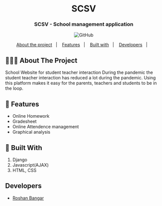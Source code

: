 <h1 align="center">
	SCSV
</h1>

<h3 align="center">
  SCSV - School management application
</h3>

<p align="center">

  <img alt="GitHub" src="https://img.shields.io/github/license/EliasGcf/readme-template">
</p>

<p align="center">
  <a href="#-about-the-project">About the project</a>&nbsp;&nbsp;&nbsp;|&nbsp;&nbsp;&nbsp;
  <a href="#-features">Features</a>&nbsp;&nbsp;&nbsp;|&nbsp;&nbsp;&nbsp;
  <a href="#-built-with">Built with</a>&nbsp;&nbsp;&nbsp;|&nbsp;&nbsp;&nbsp;
  <a href="#developers">Developers</a>&nbsp;&nbsp;&nbsp;|&nbsp;&nbsp;&nbsp;
</p>



## 👨🏻‍💻 About The Project
School Website for student teacher interaction
During the pandemic the student teacher interaction has reduced a lot during the pandemic. Using this platform makes it easy for the parents, teachers and students
to be in the loop.
## 🌟 Features
- Online Homework
- Gradesheet
- Online Attendence management
- Graphical analysis

## 🚀 Built With
1. Django
2. Javascript(AJAX)
3. HTML, CSS

## Developers
- [Roshan Bangar](https://github.com/Roshan23699)
